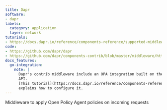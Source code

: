 ```yaml
---
title: Dapr
software:
- dapr
labels:
  category: application
  layer: network
tutorials:
- https://docs.dapr.io/reference/components-reference/supported-middleware/middleware-opa/
code:
- https://github.com/dapr/dapr
- https://github.com/dapr/components-contrib/blob/master/middleware/http/opa/middleware.go
docs_features:
  go-integration:
    note: |
      Dapr's contrib middleware include an OPA integration built on the Go
      API.
      [This tutorial](https://docs.dapr.io/reference/components-reference/supported-middleware/middleware-opa/)
      explains how to configure it.
---
```

Middleware to apply Open Policy Agent policies on incoming requests

